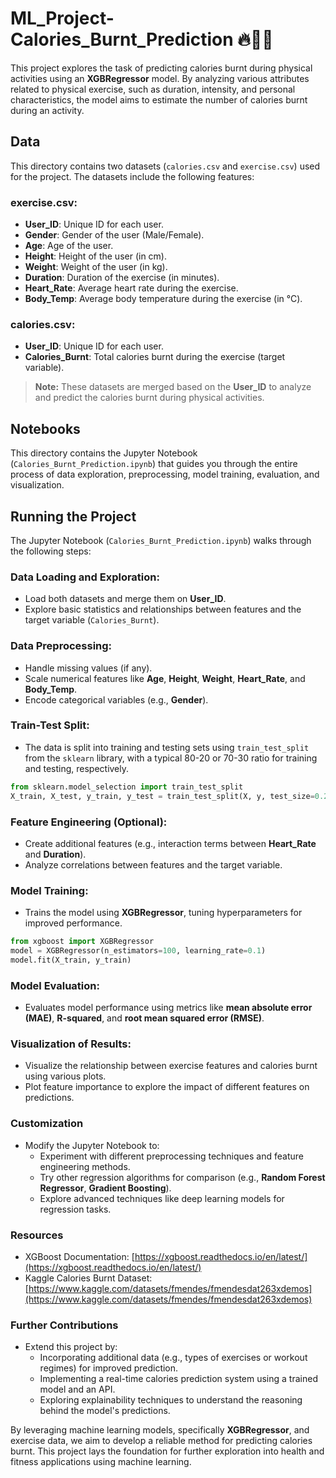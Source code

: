 # ML_Project-Calories_Burnt_Prediction 🔥🏋️‍♂️

This project explores the task of predicting calories burnt during physical activities using an **XGBRegressor** model. By analyzing various attributes related to physical exercise, such as duration, intensity, and personal characteristics, the model aims to estimate the number of calories burnt during an activity.

## Data
This directory contains two datasets (`calories.csv` and `exercise.csv`) used for the project. The datasets include the following features:

### exercise.csv:
- **User_ID**: Unique ID for each user.
- **Gender**: Gender of the user (Male/Female).
- **Age**: Age of the user.
- **Height**: Height of the user (in cm).
- **Weight**: Weight of the user (in kg).
- **Duration**: Duration of the exercise (in minutes).
- **Heart_Rate**: Average heart rate during the exercise.
- **Body_Temp**: Average body temperature during the exercise (in °C).

### calories.csv:
- **User_ID**: Unique ID for each user.
- **Calories_Burnt**: Total calories burnt during the exercise (target variable).

> **Note:** These datasets are merged based on the **User_ID** to analyze and predict the calories burnt during physical activities.

## Notebooks
This directory contains the Jupyter Notebook (`Calories_Burnt_Prediction.ipynb`) that guides you through the entire process of data exploration, preprocessing, model training, evaluation, and visualization.

## Running the Project
The Jupyter Notebook (`Calories_Burnt_Prediction.ipynb`) walks through the following steps:

### Data Loading and Exploration:
- Load both datasets and merge them on **User_ID**.
- Explore basic statistics and relationships between features and the target variable (`Calories_Burnt`).

### Data Preprocessing:
- Handle missing values (if any).
- Scale numerical features like **Age**, **Height**, **Weight**, **Heart_Rate**, and **Body_Temp**.
- Encode categorical variables (e.g., **Gender**).

### Train-Test Split:
- The data is split into training and testing sets using `train_test_split` from the `sklearn` library, with a typical 80-20 or 70-30 ratio for training and testing, respectively.

```python
from sklearn.model_selection import train_test_split
X_train, X_test, y_train, y_test = train_test_split(X, y, test_size=0.2, random_state=42)
```

### Feature Engineering (Optional):
- Create additional features (e.g., interaction terms between **Heart_Rate** and **Duration**).
- Analyze correlations between features and the target variable.

### Model Training:
- Trains the model using **XGBRegressor**, tuning hyperparameters for improved performance.

```python
from xgboost import XGBRegressor
model = XGBRegressor(n_estimators=100, learning_rate=0.1)
model.fit(X_train, y_train)
```

### Model Evaluation:
- Evaluates model performance using metrics like **mean absolute error (MAE)**, **R-squared**, and **root mean squared error (RMSE)**.

### Visualization of Results:
- Visualize the relationship between exercise features and calories burnt using various plots.
- Plot feature importance to explore the impact of different features on predictions.

### Customization
- Modify the Jupyter Notebook to:
  - Experiment with different preprocessing techniques and feature engineering methods.
  - Try other regression algorithms for comparison (e.g., **Random Forest Regressor**, **Gradient Boosting**).
  - Explore advanced techniques like deep learning models for regression tasks.

### Resources
- XGBoost Documentation: [https://xgboost.readthedocs.io/en/latest/](https://xgboost.readthedocs.io/en/latest/)
- Kaggle Calories Burnt Dataset: [https://www.kaggle.com/datasets/fmendes/fmendesdat263xdemos](https://www.kaggle.com/datasets/fmendes/fmendesdat263xdemos)

### Further Contributions
- Extend this project by:
  - Incorporating additional data (e.g., types of exercises or workout regimes) for improved prediction.
  - Implementing a real-time calories prediction system using a trained model and an API.
  - Exploring explainability techniques to understand the reasoning behind the model's predictions.

By leveraging machine learning models, specifically **XGBRegressor**, and exercise data, we aim to develop a reliable method for predicting calories burnt. This project lays the foundation for further exploration into health and fitness applications using machine learning.
